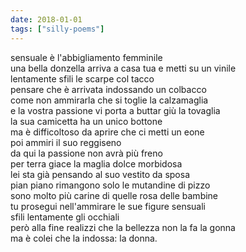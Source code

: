 ```yaml
---
date: 2018-01-01
tags: ["silly-poems"]
---
```

sensuale è l'abbigliamento femminile   
una bella donzella arriva a casa tua e metti su un vinile   
lentamente sfili le scarpe col tacco   
pensare che è arrivata indossando un colbacco   
come non ammirarla che si toglie la calzamaglia   
e la vostra passione vi porta a buttar giù la tovaglia   
la sua camicetta ha un unico bottone   
ma è difficoltoso da aprire che ci metti un eone   
poi ammiri il suo reggiseno   
da qui la passione non avrà più freno   
per terra giace la maglia dolce morbidosa   
lei sta già pensando al suo vestito da sposa   
pian piano rimangono solo le mutandine di pizzo   
sono molto più carine di quelle rosa delle bambine   
tu prosegui nell'ammirare le sue figure sensuali   
sfili lentamente gli occhiali   
però alla fine realizzi che la bellezza non la fa la gonna   
ma è colei che la indossa: la donna.   
